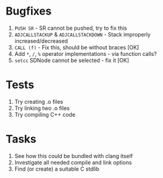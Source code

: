 # Bugfixes
1. `PUSH SR` - SR cannot be pushed, try to fix this
2. `ADJCALLSTACKUP` & `ADJCALLSTACKDOWN` - Stack improperly increased/decreased
3. `CALL (f)` - Fix this, should be without braces [OK]
4. Add `*`, `/`, `%` operator implementations - via function calls?
5. `setcc` SDNode cannot be selected - fix it [OK]

# Tests
1. Try creating .o files
2. Try linking two .o files
3. Try compiling C++ code

# Tasks
1. See how this could be bundled with clang itself
2. Investigate all needed compile and link options
3. Find (or create) a suitable C stdlib
